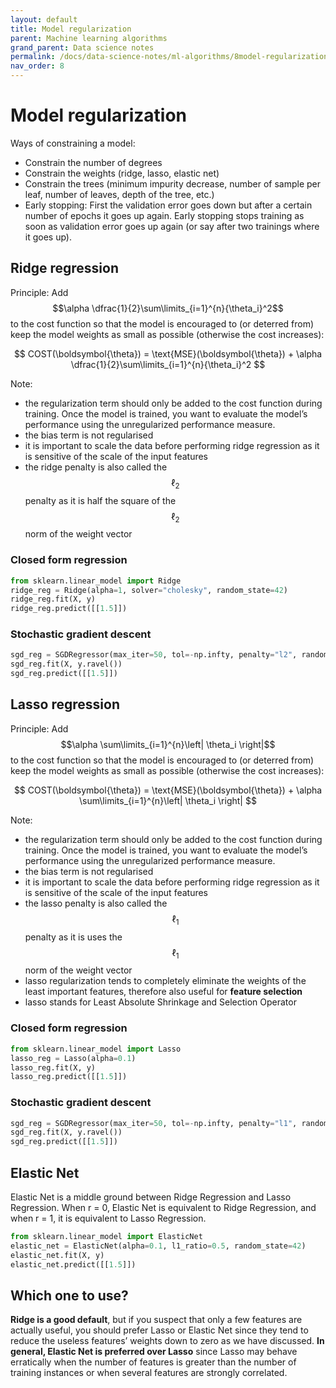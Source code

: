 ```yaml
---
layout: default
title: Model regularization
parent: Machine learning algorithms
grand_parent: Data science notes
permalink: /docs/data-science-notes/ml-algorithms/8model-regularization/
nav_order: 8
---
```


# Model regularization

Ways of constraining a model: 

* Constrain the number of degrees
* Constrain the weights (ridge, lasso, elastic net)
* Constrain the trees (minimum impurity decrease, number of sample per leaf, number of leaves, depth of the tree, etc.)
* Early stopping: First the validation error goes down but after a certain number of epochs it goes up again. Early stopping stops training as soon as validation error goes up again (or say after two trainings where it goes up).

## Ridge regression

Principle: Add $$\alpha \dfrac{1}{2}\sum\limits_{i=1}^{n}{\theta_i}^2$$ to the cost function so that the model is encouraged to (or deterred from) keep the model weights as small as possible (otherwise the cost increases):

$$
COST(\boldsymbol{\theta}) = \text{MSE}(\boldsymbol{\theta}) + \alpha \dfrac{1}{2}\sum\limits_{i=1}^{n}{\theta_i}^2
$$

Note:

* the regularization term should only be added to the cost function during training. Once the model is trained, you want to evaluate the model’s performance using the unregularized performance measure.
* the bias term is not regularised
* it is important to scale the data before performing ridge regression as it is sensitive of the scale of the input features
* the ridge penalty is also called the $$\ell_2$$ penalty as it is half the square of the  $$\ell_2$$ norm of the weight vector

### Closed form regression

```python
from sklearn.linear_model import Ridge
ridge_reg = Ridge(alpha=1, solver="cholesky", random_state=42)
ridge_reg.fit(X, y)
ridge_reg.predict([[1.5]])
```

### Stochastic gradient descent

```python
sgd_reg = SGDRegressor(max_iter=50, tol=-np.infty, penalty="l2", random_state=42)
sgd_reg.fit(X, y.ravel())
sgd_reg.predict([[1.5]])
```

## Lasso regression

Principle: Add $$\alpha \sum\limits_{i=1}^{n}\left| \theta_i \right|$$ to the cost function so that the model is encouraged to (or deterred from) keep the model weights as small as possible (otherwise the cost increases):

$$
COST(\boldsymbol{\theta}) = \text{MSE}(\boldsymbol{\theta}) + \alpha \sum\limits_{i=1}^{n}\left| \theta_i \right|
$$

Note:

- the regularization term should only be added to the cost function during training. Once the model is trained, you want to evaluate the model’s performance using the unregularized performance measure.
- the bias term is not regularised
- it is important to scale the data before performing ridge regression as it is sensitive of the scale of the input features
- the lasso penalty is also called the $$\ell_1$$ penalty as it is uses the $$\ell_1$$ norm of the weight vector
- lasso regularization tends to completely eliminate the weights of the least important features, therefore also useful for **feature selection**
- lasso stands for Least Absolute Shrinkage and Selection Operator

### Closed form regression

```python
from sklearn.linear_model import Lasso
lasso_reg = Lasso(alpha=0.1)
lasso_reg.fit(X, y)
lasso_reg.predict([[1.5]])
```

### Stochastic gradient descent

```python
sgd_reg = SGDRegressor(max_iter=50, tol=-np.infty, penalty="l1", random_state=42)
sgd_reg.fit(X, y.ravel())
sgd_reg.predict([[1.5]])
```

## Elastic Net

Elastic Net is a middle ground between Ridge Regression and Lasso Regression. When r = 0, Elastic Net is equivalent to Ridge Regression, and when r = 1, it is equivalent to Lasso Regression.


```python
from sklearn.linear_model import ElasticNet
elastic_net = ElasticNet(alpha=0.1, l1_ratio=0.5, random_state=42)
elastic_net.fit(X, y)
elastic_net.predict([[1.5]])
```

## Which one to use?

**Ridge is a good default**, but if you suspect that only a few features are actually useful, you should prefer Lasso or Elastic Net since they tend to reduce the useless features’ weights down to zero as we have discussed. **In general, Elastic Net is preferred over Lasso** since Lasso may behave erratically when the number of features is greater than the number of training instances or when several features are strongly correlated.
